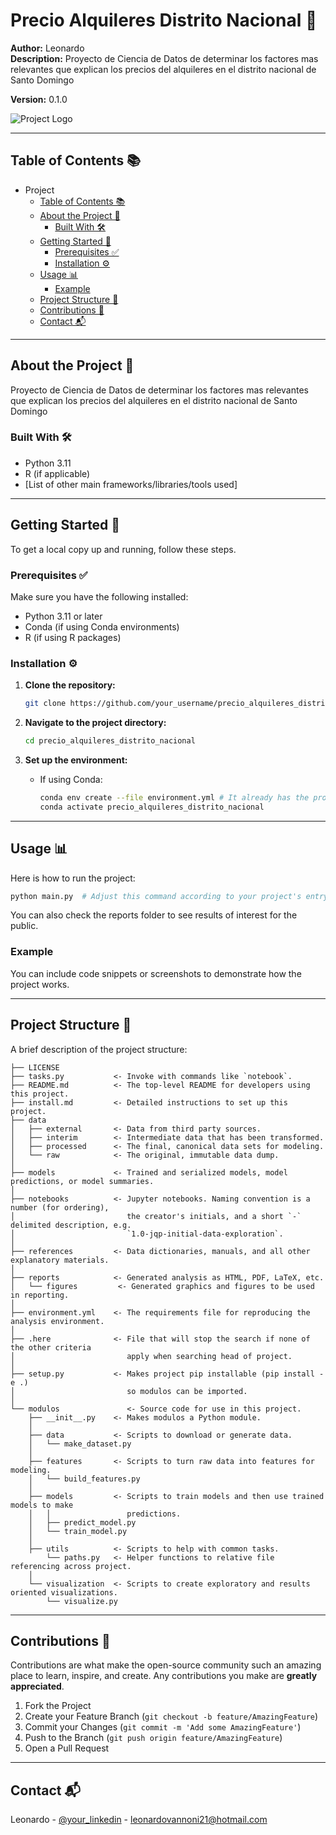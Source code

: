 
# Precio Alquileres Distrito Nacional 🎉

**Author:** Leonardo  
**Description:** Proyecto de Ciencia de Datos de determinar los factores mas relevantes que explican los precios del alquileres en el distrito nacional de Santo Domingo

**Version:** 0.1.0

![Project Logo](https://cdn-icons-png.flaticon.com/512/2103/2103607.png)  <!-- You can replace this URL with your project's logo -->

---

## Table of Contents 📚

- Project
  - [Table of Contents 📚](#table-of-contents-)
  - [About the Project 📝](#about-the-project-)
    - [Built With 🛠️](#built-with-️)
  - [Getting Started 🚀](#getting-started-)
    - [Prerequisites ✅](#prerequisites-)
    - [Installation ⚙️](#installation-️)
  - [Usage 📊](#usage-)
    - [Example](#example)
  - [Project Structure 📂](#project-structure-)
  - [Contributions 🤝](#contributions-)
  - [Contact 📬](#contact-)

---

## About the Project 📝

Proyecto de Ciencia de Datos de determinar los factores mas relevantes que explican los precios del alquileres en el distrito nacional de Santo Domingo

### Built With 🛠️
- Python 3.11
- R (if applicable)
- [List of other main frameworks/libraries/tools used]

---

## Getting Started 🚀

To get a local copy up and running, follow these steps.

### Prerequisites ✅

Make sure you have the following installed:
- Python 3.11 or later
- Conda (if using Conda environments)
- R (if using R packages)

### Installation ⚙️

1. **Clone the repository:**

   ```sh
   git clone https://github.com/your_username/precio_alquileres_distrito_nacional.git #Remember to change
   ```

2. **Navigate to the project directory:**

   ```sh
   cd precio_alquileres_distrito_nacional
   ```

3. **Set up the environment:**

   - If using Conda:
     ```sh
     conda env create --file environment.yml # It already has the project name
     conda activate precio_alquileres_distrito_nacional
     ```

---

## Usage 📊

Here is how to run the project:

```sh
python main.py  # Adjust this command according to your project's entry point
```
You can also check the reports folder to see results of interest for the public.

### Example
You can include code snippets or screenshots to demonstrate how the project works.

---

## Project Structure 📂

A brief description of the project structure:

    ├── LICENSE
    ├── tasks.py           <- Invoke with commands like `notebook`.
    ├── README.md          <- The top-level README for developers using this project.
    ├── install.md         <- Detailed instructions to set up this project.
    ├── data
    │   ├── external       <- Data from third party sources.
    │   ├── interim        <- Intermediate data that has been transformed.
    │   ├── processed      <- The final, canonical data sets for modeling.
    │   └── raw            <- The original, immutable data dump.
    │
    ├── models             <- Trained and serialized models, model predictions, or model summaries.
    │
    ├── notebooks          <- Jupyter notebooks. Naming convention is a number (for ordering),
    │                         the creator's initials, and a short `-` delimited description, e.g.
    │                         `1.0-jqp-initial-data-exploration`.
    │
    ├── references         <- Data dictionaries, manuals, and all other explanatory materials.
    │
    ├── reports            <- Generated analysis as HTML, PDF, LaTeX, etc.
    │   └── figures         <- Generated graphics and figures to be used in reporting.
    │
    ├── environment.yml    <- The requirements file for reproducing the analysis environment.
    │
    ├── .here              <- File that will stop the search if none of the other criteria
    │                         apply when searching head of project.
    │
    ├── setup.py           <- Makes project pip installable (pip install -e .)
    │                         so modulos can be imported.
    │
    └── modulos               <- Source code for use in this project.
        ├── __init__.py    <- Makes modulos a Python module.
        │
        ├── data           <- Scripts to download or generate data.
        │   └── make_dataset.py
        │
        ├── features       <- Scripts to turn raw data into features for modeling.
        │   └── build_features.py
        │
        ├── models         <- Scripts to train models and then use trained models to make
        │   │                 predictions.
        │   ├── predict_model.py
        │   └── train_model.py
        │
        ├── utils          <- Scripts to help with common tasks.
            └── paths.py   <- Helper functions to relative file referencing across project.
        │
        └── visualization  <- Scripts to create exploratory and results oriented visualizations.
            └── visualize.py

---
## Contributions 🤝

Contributions are what make the open-source community such an amazing place to learn, inspire, and create. Any contributions you make are **greatly appreciated**.

1. Fork the Project
2. Create your Feature Branch (`git checkout -b feature/AmazingFeature`)
3. Commit your Changes (`git commit -m 'Add some AmazingFeature'`)
4. Push to the Branch (`git push origin feature/AmazingFeature`)
5. Open a Pull Request

---

## Contact 📬

Leonardo - [@your_linkedin](https://linkedin.com/your_linkedin) - leonardovannoni21@hotmail.com
